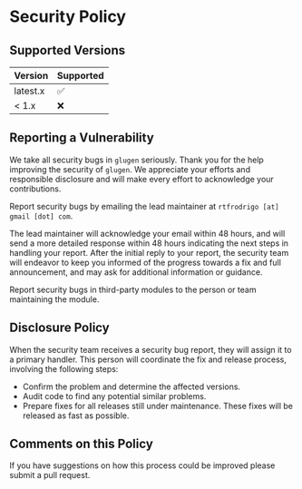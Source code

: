 # Security Policy

## Supported Versions

| Version  | Supported          |
| -------- | ------------------ |
| latest.x | :white_check_mark: |
| < 1.x    | :x:                |

## Reporting a Vulnerability

We take all security bugs in `glugen` seriously. Thank you for the help improving the security of `glugen`. We
appreciate your efforts and responsible disclosure and will make every effort to acknowledge your contributions.

Report security bugs by emailing the lead maintainer at `rtfrodrigo [at] gmail [dot] com`.

The lead maintainer will acknowledge your email within 48 hours, and will send a more detailed response within 48 hours
indicating the next steps in handling your report. After the initial reply to your report, the security team will
endeavor to keep you informed of the progress towards a fix and full announcement, and may ask for additional
information or guidance.

Report security bugs in third-party modules to the person or team maintaining the module.

## Disclosure Policy

When the security team receives a security bug report, they will assign it to a primary handler. This person will
coordinate the fix and release process, involving the following steps:

- Confirm the problem and determine the affected versions.
- Audit code to find any potential similar problems.
- Prepare fixes for all releases still under maintenance. These fixes will be released as fast as possible.

## Comments on this Policy

If you have suggestions on how this process could be improved please submit a pull request.
